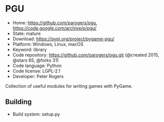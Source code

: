 # PGU

- Home: https://github.com/parogers/pgu, https://code.google.com/archive/p/pgu/
- State: mature
- Download: https://pypi.org/project/pygame-pgu/
- Platform: Windows, Linux, macOS
- Keyword: library
- Code repository: https://github.com/parogers/pgu.git (@created 2015, @stars 65, @forks 31)
- Code language: Python
- Code license: LGPL-2.1
- Developer: Peter Rogers

Collection of useful modules for writing games with PyGame.

## Building

- Build system: setup.py
